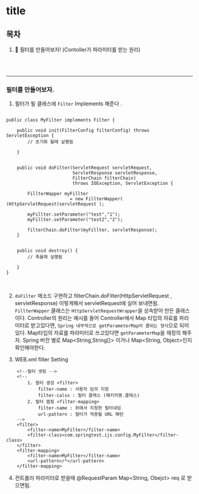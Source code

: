 # title

## 목차
1. :star2: 필터를 만들어보자!  (Contoller가 파라미터를 받는 원리)

<br>
<br>
<hr>


### 필터를 만들어보자.


1. 필터가 될 클래스에 `Filter` Implements 해준다 .
```

public class MyFilter implements Filter {

    public void init(FilterConfig filterConfig) throws ServletException {
        // 초기화 될때 실행됨

    }


    public void doFilter(ServletRequest servletRequest,
                         ServletResponse servletResponse,
                         FilterChain filterChain) 
                         throws IOException, ServletException {

        FillterWapper myFillter 
                        = new FillterWapper( (HttpServletRequest)servletRequest );

        myFillter.setParameter("test","1");
        myFillter.setParameter("test2","2");

        filterChain.doFilter(myFillter, servletResponse);
    }


    public void destroy() {
        // 죽을때 실행됨

    }
}
```

<br>


2. `doFilter` 메소드 구현하고 filterChain.doFilter(HttpServletRequest , servletResponse) 이렇게해서 servletRequest에 실어 보내면됨. `FillterWapper` 클래스는 `HttpServletRequestWrapper`을 상속받아 만든 클래스이다. Controller의 원리는 예시를 들어 Controller에서 Map 타입의 자료를 파라미터로 받고있다면, `Spring 내부적으로 getParameterMap이 콜되는 형식`으로 되어있다. Map타입의 자료를 파라미터로 쓰고있다면 `getParameterMap`을 재정의 해주자. Spring 버전 별로 Map<String,String[]> 이거나 Map<String, Object>인지 확인해야한다. 


3. WEB.xml filter Setting 


```
    <!--필터 셋팅 -->
    <!--
        1. 필터 생성 <filter>
            filter-name : 사용자 임의 지정
            filter-calss : 필터 클래스 (패키지명.클래스)
        2. 필터 맵핑 <filter-mapping>
            filter-name : 위에서 지정한 필터네임
            url-pattern : 필터가 적용될 URL 패턴   
    -->
    <filter>
        <filter-name>MyFilter</filter-name>
        <filter-class>com.springtest.ijs.config.MyFilter</filter-class>
    </filter>
    <filter-mapping>
        <filter-name>MyFilter</filter-name>
        <url-pattern>/*</url-pattern>
    </filter-mapping>
```


4. 컨트롤러 파라미터로 받을때 @RequestParam Map<String, Obejct> req 로 받으면됨.